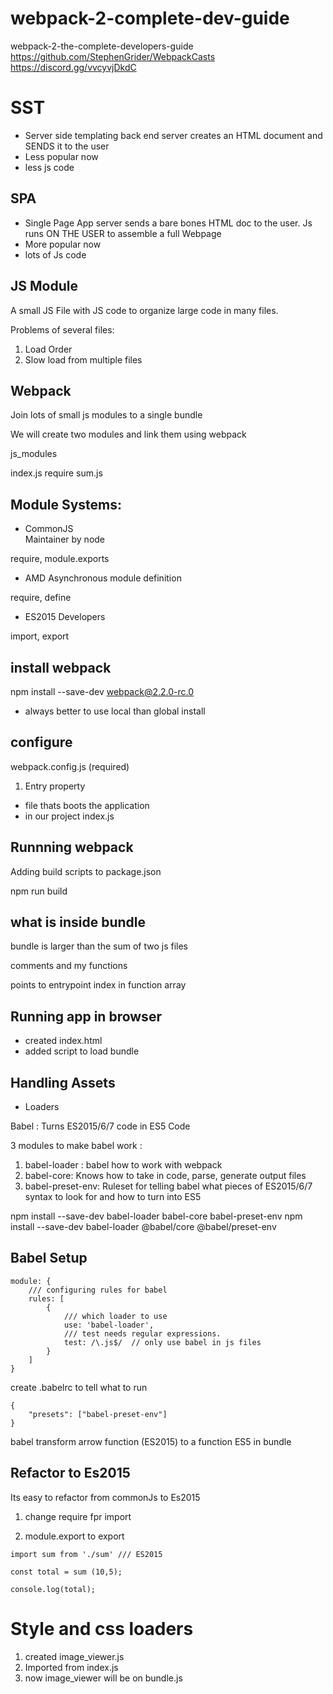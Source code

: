 # webpack-2-complete-dev-guide
webpack-2-the-complete-developers-guide
https://github.com/StephenGrider/WebpackCasts
https://discord.gg/vvcyvjDkdC


# SST 

- Server side templating back end server creates an HTML document and SENDS it to the user
- Less popular now 
- less js code 

## SPA 

- Single Page App server sends a bare bones HTML doc to the user. Js runs ON THE USER to assemble a full Webpage 
- More popular now 
- lots of Js code

## JS Module 

A small JS File with JS code to organize large code in many files. 

Problems of several files: 

1) Load Order 
2) Slow load from multiple files

## Webpack

Join lots of small js modules to a single bundle

We will create two modules and link them using webpack

js_modules

index.js require sum.js

## Module Systems: 

- CommonJS  
Maintainer by node 

require, module.exports

- AMD 
Asynchronous module definition 

require, define

- ES2015
Developers

import, export 

## install webpack

npm install --save-dev webpack@2.2.0-rc.0

- always better to use local than global install 

## configure 

webpack.config.js (required)

1) Entry property 

- file thats boots the application 
- in our project index.js


## Runnning webpack 

Adding build scripts to package.json

npm run build 

## what is inside bundle

bundle is larger than the sum of two js files 


comments and my functions 

points to entrypoint index in function array 

## Running app in browser 

- created index.html 
- added script to load bundle

## Handling Assets 

- Loaders 

Babel : Turns ES2015/6/7 code in ES5 Code 

3 modules to make babel work : 

1) babel-loader : babel how to work with webpack
2) babel-core: Knows how to take in code, parse, generate output files  
3) babel-preset-env: Ruleset for telling babel what pieces of ES2015/6/7 syntax to look for and how to turn into ES5

npm install --save-dev babel-loader babel-core babel-preset-env
npm install --save-dev  babel-loader @babel/core @babel/preset-env

## Babel Setup


```
module: {
    /// configuring rules for babel
    rules: [
        {
            /// which loader to use
            use: 'babel-loader',
            /// test needs regular expressions.
            test: /\.js$/  // only use babel in js files 
        }
    ]
}
```

create .babelrc to tell what to run 

```
{
    "presets": ["babel-preset-env"]
}
```
babel  transform arrow function (ES2015) to a function ES5 in bundle

## Refactor to Es2015

Its easy to refactor from commonJs to Es2015

1) change require fpr import 

2) module.export to export 

```
import sum from './sum' /// ES2015

const total = sum (10,5);

console.log(total);
```

# Style and css loaders 

1) created image_viewer.js
2) Imported from index.js 
3) now image_viewer will be on bundle.js

